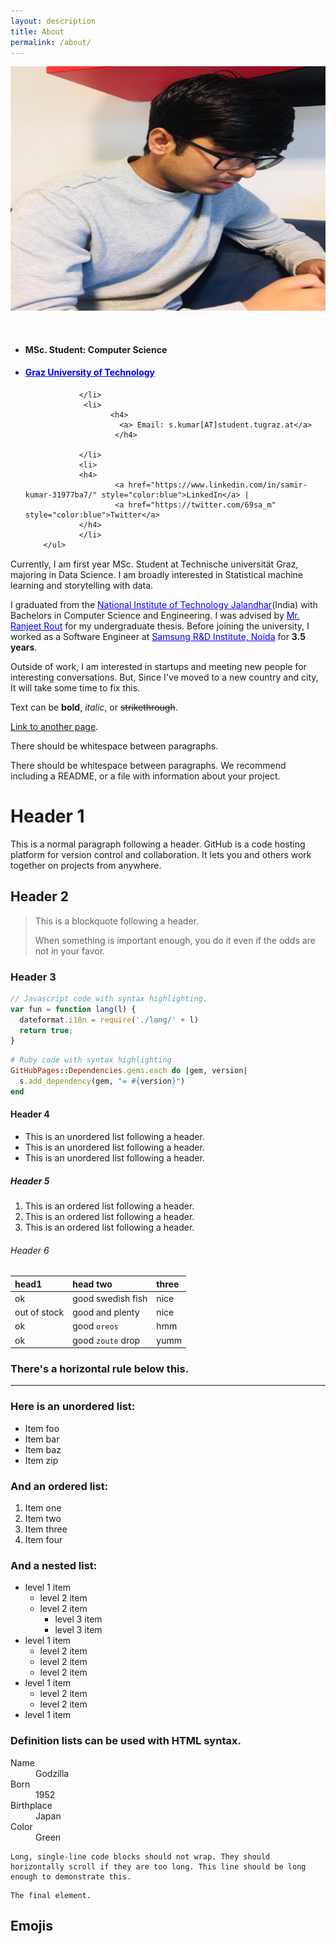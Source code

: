 ```yaml
---
layout: description
title: About
permalink: /about/
---
```

<div class="row" style="margin-top:2%">
<div class="col-md-6 col-sm-6">
        <img src="/assets/samir.jpg">

</div>
  <div class="col-md-6 col-sm-6">
        <ul style="margin-top: 10%">
                <li>
                        <h4>
                MSc. Student: Computer Science
                        </h4>
                </li>
                 <li>
                        <h4>
                                <a href="https://www.tugraz.at/home/" style="color:blue">Graz University of Technology</a>
                        </h4>

                </li>
                 <li>
                       <h4>
                         <a> Email: s.kumar[AT]student.tugraz.at</a>
                        </h4>

                </li>
                <li>
                <h4>
                        <a href="https://www.linkedin.com/in/samir-kumar-31977ba7/" style="color:blue">LinkedIn</a> |
                        <a href="https://twitter.com/69sa_m" style="color:blue">Twitter</a>
                </h4>
                </li>
        </ul>
   </div>
</div>
<!-- ![Octocat](https://www.tesla.com/assets/img/m3_fb_s.jpg) -->

<div class="row" style="margin-top:3%"> </div>
Currently, I am first year MSc. Student at Technische universität Graz, majoring in Data Science. I am broadly interested in Statistical machine learning and storytelling with data.

I graduated from the <a href="https://www.nitj.ac.in" style="color:blue">National Institute of Technology Jalandhar</a>(India) with Bachelors in Computer Science and Engineering. I was advised by <a href="https://nitsri.ac.in/Pages/FacultyProfile.aspx?nEmpID=eeo&nDeptID=cs" style="color:blue">Mr. Ranjeet Rout</a> for my undergraduate thesis. Before joining the university, I worked as a Software Engineer at <a href="https://research.samsung.com/sri-n" style="color:blue">Samsung R&D Institute, Noida</a> for **3.5 years**. 

Outside of work, I am interested in startups and meeting new people for interesting conversations. But, Since I've moved to a new country and city, It will take some time to fix this.

Text can be **bold**, _italic_, or ~~strikethrough~~.

[Link to another page](./another-page.html).

There should be whitespace between paragraphs.

There should be whitespace between paragraphs. We recommend including a README, or a file with information about your project.

# Header 1

This is a normal paragraph following a header. GitHub is a code hosting platform for version control and collaboration. It lets you and others work together on projects from anywhere.

## Header 2

> This is a blockquote following a header.
>
> When something is important enough, you do it even if the odds are not in your favor.

### Header 3

```js
// Javascript code with syntax highlighting.
var fun = function lang(l) {
  dateformat.i18n = require('./lang/' + l)
  return true;
}
```

```ruby
# Ruby code with syntax highlighting
GitHubPages::Dependencies.gems.each do |gem, version|
  s.add_dependency(gem, "= #{version}")
end
```

#### Header 4

*   This is an unordered list following a header.
*   This is an unordered list following a header.
*   This is an unordered list following a header.

##### Header 5

1.  This is an ordered list following a header.
2.  This is an ordered list following a header.
3.  This is an ordered list following a header.

###### Header 6

| head1        | head two          | three |
|:-------------|:------------------|:------|
| ok           | good swedish fish | nice  |
| out of stock | good and plenty   | nice  |
| ok           | good `oreos`      | hmm   |
| ok           | good `zoute` drop | yumm  |

### There's a horizontal rule below this.

* * *

### Here is an unordered list:

*   Item foo
*   Item bar
*   Item baz
*   Item zip

### And an ordered list:

1.  Item one
1.  Item two
1.  Item three
1.  Item four

### And a nested list:

- level 1 item
  - level 2 item
  - level 2 item
    - level 3 item
    - level 3 item
- level 1 item
  - level 2 item
  - level 2 item
  - level 2 item
- level 1 item
  - level 2 item
  - level 2 item
- level 1 item


### Definition lists can be used with HTML syntax.

<dl>
<dt>Name</dt>
<dd>Godzilla</dd>
<dt>Born</dt>
<dd>1952</dd>
<dt>Birthplace</dt>
<dd>Japan</dd>
<dt>Color</dt>
<dd>Green</dd>
</dl>

```
Long, single-line code blocks should not wrap. They should horizontally scroll if they are too long. This line should be long enough to demonstrate this.
```

```
The final element.
```

## Emojis
